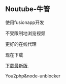 ## Noutube-牛管

使用fusionapp开发



不受限制地浏览视频



更好的在线代理



现在下载



 [下载最新版](https://github.com/maossssis/Noutube/raw/master/%E7%89%9B%E7%AE%A1_b0.42(036).apk?raw=true).



You2php&node-unblocker
